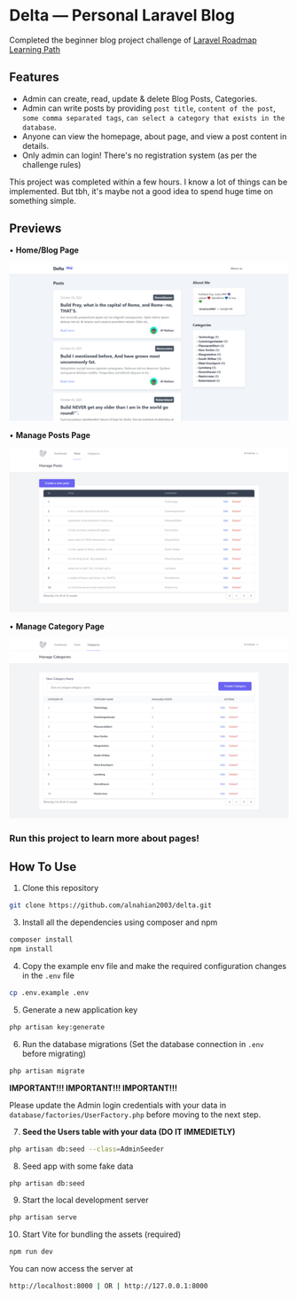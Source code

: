 # Delta — Personal Laravel Blog

Completed the beginner blog project challenge of [Laravel Roadmap Learning Path](https://github.com/LaravelDaily/Laravel-Roadmap-Learning-Path)

## Features

-   Admin can create, read, update & delete Blog Posts, Categories.
-   Admin can write posts by providing `post title`, `content of the post`, `some comma separated tags`, `can select a category that exists in the database`.
-   Anyone can view the homepage, about page, and view a post content in details.
-   Only admin can login! There's no registration system (as per the challenge rules)

This project was completed within a few hours. I know a lot of things can be implemented. But tbh, it's maybe not a good idea to spend huge time on something simple.

## Previews

• **Home/Blog Page**

![Homepage](blog_preview.png)

• **Manage Posts Page**

![](posts_preview.png)

• **Manage Category Page**

![](category_preview.png)

### Run this project to learn more about pages!

## How To Use

1. Clone this repository

```bash
git clone https://github.com/alnahian2003/delta.git
```

3. Install all the dependencies using composer and npm

```bash
composer install
npm install
```

4. Copy the example env file and make the required configuration changes in the `.env` file

```bash
cp .env.example .env
```

5. Generate a new application key

```bash
php artisan key:generate
```

6. Run the database migrations (Set the database connection in `.env` before migrating)

```bash
php artisan migrate
```

**IMPORTANT!!! IMPORTANT!!! IMPORTANT!!!**

Please update the Admin login credentials with your data in `database/factories/UserFactory.php` before moving to the next step.

7. **Seed the Users table with your data (DO IT IMMEDIETLY)**

```bash
php artisan db:seed --class=AdminSeeder
```

8. Seed app with some fake data

```bash
php artisan db:seed
```

9. Start the local development server

```bash
php artisan serve
```

10. Start Vite for bundling the assets (required)

```bash
npm run dev
```

You can now access the server at

```bash
http://localhost:8000 | OR | http://127.0.0.1:8000

```
